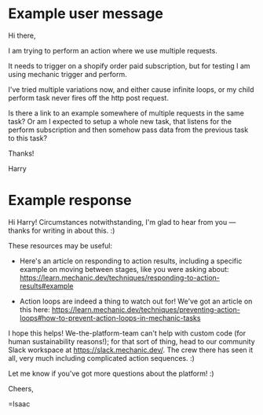 # Example user message

Hi there,

I am trying to perform an action where we use multiple requests.

It needs to trigger on a shopify order paid subscription, but for testing I am using mechanic trigger and perform.

I've tried multiple variations now, and either cause infinite loops, or my child perform task never fires off the http post request.

Is there a link to an example somewhere of multiple requests in the same task? Or am I expected to setup a whole new task, that listens for the perform subscription and then somehow pass data from the previous task to this task?

Thanks!

Harry

# Example response

Hi Harry! Circumstances notwithstanding, I'm glad to hear from you — thanks for writing in about this. :)

These resources may be useful:

- Here's an article on responding to action results, including a specific example on moving between stages, like you were asking about:
  https://learn.mechanic.dev/techniques/responding-to-action-results#example

- Action loops are indeed a thing to watch out for! We've got an article on this here:
  https://learn.mechanic.dev/techniques/preventing-action-loops#how-to-prevent-action-loops-in-mechanic-tasks

I hope this helps! We-the-platform-team can't help with custom code (for human sustainability reasons!); for that sort of thing, head to our community Slack workspace at https://slack.mechanic.dev/. The crew there has seen it all, very much including complicated action sequences. :)

Let me know if you've got more questions about the platform! :)

Cheers,

=Isaac
